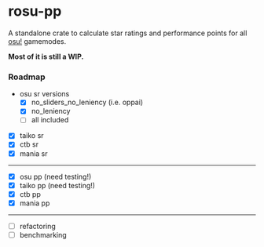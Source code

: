 # rosu-pp

A standalone crate to calculate star ratings and performance points for all [osu!](https://osu.ppy.sh/home) gamemodes.

**Most of it is still a WIP.**

### Roadmap
- osu sr versions
  - [x] no_sliders_no_leniency (i.e. oppai)
  - [x] no_leniency
  - [ ] all included
- [x] taiko sr
- [x] ctb sr
- [x] mania sr
---
- [x] osu pp (need testing!)
- [x] taiko pp (need testing!)
- [x] ctb pp
- [x] mania pp
---
- [ ] refactoring
- [ ] benchmarking